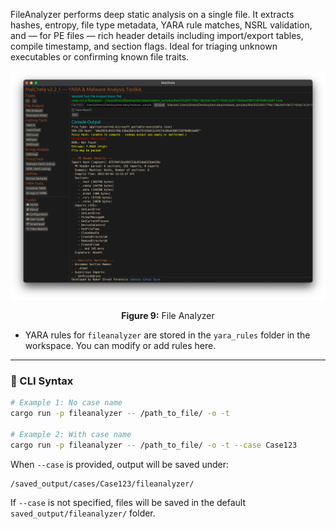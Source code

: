FileAnalyzer performs deep static analysis on a single file. It extracts hashes, entropy, file type metadata, YARA rule matches, NSRL validation, and — for PE files — rich header details including import/export tables, compile timestamp, and section flags. Ideal for triaging unknown executables or confirming known file traits.

![File Analyzer](../images/fileanalyzer.png)

<p align="center"><strong>Figure 9:</strong> File Analyzer</p>

- YARA rules for `fileanalyzer` are stored in the `yara_rules` folder in the workspace. You can modify or add rules here.

---

### 🔧 CLI Syntax

```bash
# Example 1: No case name
cargo run -p fileanalyzer -- /path_to_file/ -o -t

# Example 2: With case name
cargo run -p fileanalyzer -- /path_to_file/ -o -t --case Case123
```

When `--case` is provided, output will be saved under:

```
/saved_output/cases/Case123/fileanalyzer/
```

If `--case` is not specified, files will be saved in the default `saved_output/fileanalyzer/` folder.
